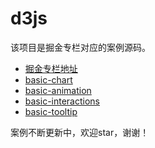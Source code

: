 # d3js

该项目是掘金专栏对应的案例源码。

- [掘金专栏地址](https://juejin.cn/column/7228244035767894071)
- [basic-chart](https://scqilin.github.io/d3js/basic-chart/index.html)
- [basic-animation](https://scqilin.github.io/d3js/basic-chart/animation.html)
- [basic-interactions](https://scqilin.github.io/d3js/interactions/event.html)
- [basic-tooltip](https://scqilin.github.io/d3js/interactions/chart.html)

案例不断更新中，欢迎star，谢谢！
